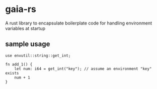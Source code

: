 # gaia-rs
A rust library to encapsulate boilerplate code for handling environment variables at startup

## sample usage
```
use envutil::string::get_int;

fn add_1() {
    let num: i64 = get_int("key"); // assume an environment "key" exists
    num + 1
}
```
